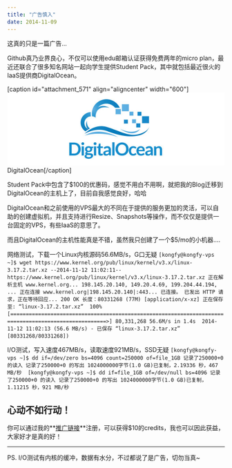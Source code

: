 ```yaml
---
title: "广告慎入"
date: 2014-11-09
---
```


这真的只是一篇广告...

<!--more--> Github真乃业界良心，不仅可以使用edu邮箱认证获得免费两年的micro plan，最近还联合了很多知名网站一起向学生提供Student Pack，其中就包括最近很火的IaaS提供商DigitalOcean。

\[caption id="attachment\_571" align="aligncenter" width="600"\][![DigitalOcean](/assets/images/logo-digitalocean-1ef0424a297748e3bf744992c123db7b.jpg)](/assets/images/logo-digitalocean-1ef0424a297748e3bf744992c123db7b.jpg) DigitalOcean\[/caption\]

Student Pack中包含了$100的优惠码，感觉不用白不用啊，就把我的Blog迁移到DigitalOcean的主机上了，目前自我感觉良好，哈哈

DigitalOcean和之前使用的VPS最大的不同在于提供的服务更加的灵活，可以自助的创建虚拟机，并且支持进行Resize、Snapshots等操作，而不仅仅是提供一台固定的VPS，有些IaaS的意思了。

而且DigitalOcean的主机性能真是不错，虽然我只创建了一个$5/mo的小机器....

网络测试，下载一个Linux内核源码56.6MB/s，G口无疑 `[kongfy@kongfy-vps ~]$ wget https://www.kernel.org/pub/linux/kernel/v3.x/linux-3.17.2.tar.xz --2014-11-12 11:02:11-- https://www.kernel.org/pub/linux/kernel/v3.x/linux-3.17.2.tar.xz 正在解析主机 www.kernel.org... 198.145.20.140, 149.20.4.69, 199.204.44.194, ... 正在连接 www.kernel.org|198.145.20.140|:443... 已连接。 已发出 HTTP 请求，正在等待回应... 200 OK 长度：80331268 (77M) [application/x-xz] 正在保存至: “linux-3.17.2.tar.xz”  100%[=====================================================================================================>] 80,331,268 56.6M/s in 1.4s  2014-11-12 11:02:13 (56.6 MB/s) - 已保存 “linux-3.17.2.tar.xz” [80331268/80331268])`

I/O测试，写入速度467MB/s，读取速度921MB/s，SSD无疑 `[kongfy@kongfy-vps ~]$ dd if=/dev/zero bs=4096 count=250000 of=file_1GB 记录了250000+0 的读入 记录了250000+0 的写出 1024000000字节(1.0 GB)已复制，2.19336 秒，467 MB/秒  [kongfy@kongfy-vps ~]$ dd if=file_1GB of=/dev/null bs=4096 记录了250000+0 的读入 记录了250000+0 的写出 1024000000字节(1.0 GB)已复制，1.11215 秒，921 MB/秒`

## 心动不如行动！

你可以通过我的**[推广链接](https://www.digitalocean.com/?refcode=12b0d4e80ee5 "digitalocean")**注册，可以获得$10的credits，我也可以因此获益，大家好才是真的好！

* * *

PS. I/O测试有内核的缓冲，数据有水分，不过都说了是广告，切勿当真~

